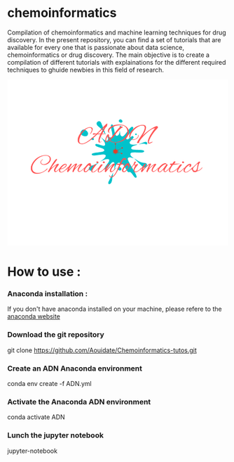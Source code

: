 # chemoinformatics
Compilation of chemoinformatics and machine learning techniques for drug discovery.
In the present repository, you can find a set of tutorials that are available for every one that is passionate about data science, chemoinformatics or drug discovery.
The main objective is to create a compilation of different tutorials with explainations for the different required techniques to ghuide newbies in this field of research.
<p align="center"> 
<img src="images/ADN_Chemoiinformatics.png" alt="logo chemoinfo"/>
</p>

# How to use :
### Anaconda installation :
If you don't have anaconda installed on your machine, please refere to the [anaconda website](https://docs.anaconda.com/anaconda/install/)
### Download the git repository
git clone https://github.com/Aouidate/Chemoinformatics-tutos.git
### Create an ADN Anaconda environment 
conda env create -f ADN.yml
### Activate the Anaconda ADN environment
conda activate ADN
### Lunch the jupyter notebook
jupyter-notebook

